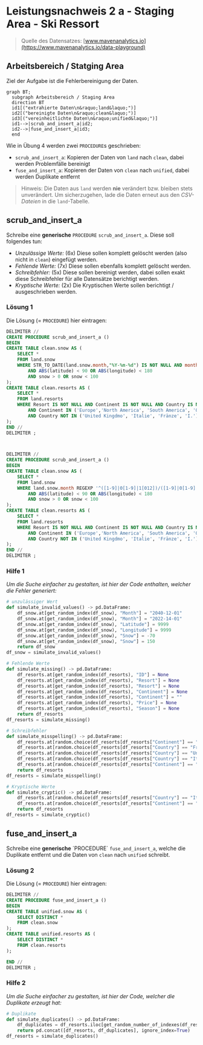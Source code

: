 # Leistungsnachweis 2 a - Staging Area - Ski Ressort

> Quelle des Datensatzes: [www.mavenanalytics.io](https://www.mavenanalytics.io/data-playground)

## Arbeitsbereich / Statging Area

Ziel der Aufgabe ist die Fehlerbereinigung der Daten.

```mermaid
graph BT;
  subgraph Arbeitsbereich / Staging Area
  direction BT
  id1[("extrahierte Daten\n&raquo;land&laquo;")]
  id2[("bereinigte Daten\n&raquo;clean&laquo;")]
  id3[("vereinheitlichte Daten\n&raquo;unified&laquo;")]
  id1-->|scrub_and_insert_a|id2;
  id2-->|fuse_and_insert_a|id3;
  end
```

Wie in Übung 4 werden zwei `PROCEDURE`s geschrieben:

- `scrub_and_insert_a`: Kopieren der Daten von `land` nach `clean`, dabei werden Problemfälle bereinigt
- `fuse_and_insert_a`: Kopieren der Daten von `clean` nach `unified`, dabei werden Duplikate entfernt

> Hinweis: Die Daten aus `land` werden **nie** verändert bzw. bleiben stets unverändert.
> Um sicherzugehen, lade die Daten erneut aus den *CSV-Dateien* in die `land`-Tabelle.

## scrub_and_insert_a

Schreibe eine **generische** `PROCEDURE` `scrub_and_insert_a`.
Diese soll folgendes tun:

- *Unzulässige Werte:* (6x) Diese sollen komplett gelöscht werden (also nicht in `clean`) eingefügt werden.
- *Fehlende Werte:* (7x) Diese sollen ebenfalls komplett gelöscht werden.
- *Schreibfehler:* (5x) Diese sollen bereinigt werden, dabei sollen exakt diese Schreibfehler für alle Datensätze berichtigt werden.
- *Kryptische Werte:* (2x) Die Kryptischen Werte sollen berichtigt / ausgeschrieben werden.

### Lösung 1

Die Lösung (= `PROCEDURE`) hier eintragen:

```sql
DELIMITER //
CREATE PROCEDURE scrub_and_insert_a ()
BEGIN
CREATE TABLE clean.snow AS (
	SELECT *
	FROM land.snow
	WHERE STR_TO_DATE(land.snow.month,"%Y-%m-%d") IS NOT NULL AND month < CURDATE()
		AND ABS(latitude) < 90 OR ABS(longitude) < 180
		AND snow > 0 OR snow < 100
);
CREATE TABLE clean.resorts AS (
	SELECT *
	FROM land.resorts
	WHERE Resort IS NOT NULL AND Continent IS NOT NULL AND Country IS NOT NULL AND Price IS NOT NULL AND ID IS NOT NULL
		AND Continent IN ('Europe','North America', 'South America', 'Oceania', 'Asia')
		AND Country NOT IN ('United Kingdmo', 'Italie', 'Fränze', 'I.')
);
END //
DELIMITER ;



DELIMITER //
CREATE PROCEDURE scrub_and_insert_a ()
BEGIN
CREATE TABLE clean.snow AS (
	SELECT *
	FROM land.snow
	WHERE land.snow.month REGEXP '^([1-9]|0[1-9]|1[012])/([1-9]|0[1-9]|[12][0-9]|3[01])/(19|20)[0-9][0-9]' AND month < CURDATE()
		AND ABS(latitude) < 90 OR ABS(longitude) < 180
		AND snow > 0 OR snow < 100
);
CREATE TABLE clean.resorts AS (
	SELECT *
	FROM land.resorts
	WHERE Resort IS NOT NULL AND Continent IS NOT NULL AND Country IS NOT NULL AND Price IS NOT NULL AND ID IS NOT NULL
		AND Continent IN ('Europe','North America', 'South America', 'Oceania', 'Asia')
		AND Country NOT IN ('United Kingdmo', 'Italie', 'Fränze', 'I.')
);
END //
DELIMITER ;
```

### Hilfe 1

*Um die Suche einfacher zu gestalten, ist hier der Code enthalten, welcher die Fehler generiert:*

```python
# unzulässiger Wert
def simulate_invalid_values() -> pd.DataFrame:
    df_snow.at[get_random_index(df_snow), "Month"] = "2040-12-01"
    df_snow.at[get_random_index(df_snow), "Month"] = "2022-14-01"
    df_snow.at[get_random_index(df_snow), "Latitude"] = 9999
    df_snow.at[get_random_index(df_snow), "Longitude"] = 9999
    df_snow.at[get_random_index(df_snow), "Snow"] = -70
    df_snow.at[get_random_index(df_snow), "Snow"] = 150
    return df_snow
df_snow = simulate_invalid_values()

# Fehlende Werte
def simulate_missing() -> pd.DataFrame:
    df_resorts.at[get_random_index(df_resorts), "ID"] = None
    df_resorts.at[get_random_index(df_resorts), "Resort"] = None
    df_resorts.at[get_random_index(df_resorts), "Resort"] = None
    df_resorts.at[get_random_index(df_resorts), "Continent"] = None
    df_resorts.at[get_random_index(df_resorts), "Continent"] = ""
    df_resorts.at[get_random_index(df_resorts), "Price"] = None
    df_resorts.at[get_random_index(df_resorts), "Season"] = None
    return df_resorts
df_resorts = simulate_missing()

# Schreibfehler
def simulate_misspelling() -> pd.DataFrame:
    df_resorts.at[random.choice(df_resorts[df_resorts["Continent"] == "Europe"].index), "Continent"] = "Europes"
    df_resorts.at[random.choice(df_resorts[df_resorts["Country"] == "France"].index), "Country"] = "Fränze"
    df_resorts.at[random.choice(df_resorts[df_resorts["Country"] == "United Kingdom"].index), "Country"] = "United Kingdmo"
    df_resorts.at[random.choice(df_resorts[df_resorts["Country"] == "Italy"].index), "Country"] = "Italie"
    df_resorts.at[random.choice(df_resorts[df_resorts["Continent"] == "North America"].index), "Continent"] = "North Amerisa"
    return df_resorts
df_resorts = simulate_misspelling()

# Kryptische Werte
def simulate_cryptic() -> pd.DataFrame:
    df_resorts.at[random.choice(df_resorts[df_resorts["Country"] == "Italy"].index), "Country"] = "I."
    df_resorts.at[random.choice(df_resorts[df_resorts["Continent"] == "Europe"].index), "Continent"] = "C."
    return df_resorts
df_resorts = simulate_cryptic()
```

## fuse_and_insert_a

Schreibe eine **generische** ´PROCEDURE´ `fuse_and_insert_a`, welche die Duplikate entfernt und die Daten von `clean` nach `unified` schreibt.

### Lösung 2

Die Lösung (= `PROCEDURE`) hier eintragen:

```sql
DELIMITER //
CREATE PROCEDURE fuse_and_insert_a ()
BEGIN
CREATE TABLE unified.snow AS (
	SELECT DISTINCT *
	FROM clean.snow
);
CREATE TABLE unified.resorts AS (
	SELECT DISTINCT *
	FROM clean.resorts
);

END //
DELIMITER ;
```

### Hilfe 2

*Um die Suche einfacher zu gestalten, ist hier der Code, welcher die Duplikate erzeugt hat:*

```python
# Duplikate
def simulate_duplicates() -> pd.DataFrame:
    df_duplicates = df_resorts.iloc[get_random_number_of_indexes(df_resorts, 5)] # <- 5 Duplikate wurden erzeugt
    return pd.concat([df_resorts, df_duplicates], ignore_index=True)
df_resorts = simulate_duplicates()
```
